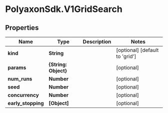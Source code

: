 # PolyaxonSdk.V1GridSearch

## Properties

Name | Type | Description | Notes
------------ | ------------- | ------------- | -------------
**kind** | **String** |  | [optional] [default to &#39;grid&#39;]
**params** | **{String: Object}** |  | [optional] 
**num_runs** | **Number** |  | [optional] 
**seed** | **Number** |  | [optional] 
**concurrency** | **Number** |  | [optional] 
**early_stopping** | **[Object]** |  | [optional] 


